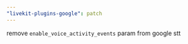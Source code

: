 ```yaml
---
"livekit-plugins-google": patch
---
```


remove `enable_voice_activity_events` param from google stt
